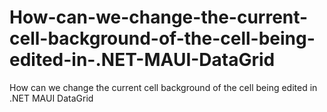 # How-can-we-change-the-current-cell-background-of-the-cell-being-edited-in-.NET-MAUI-DataGrid
How can we change the current cell background of the cell being edited in .NET MAUI DataGrid
